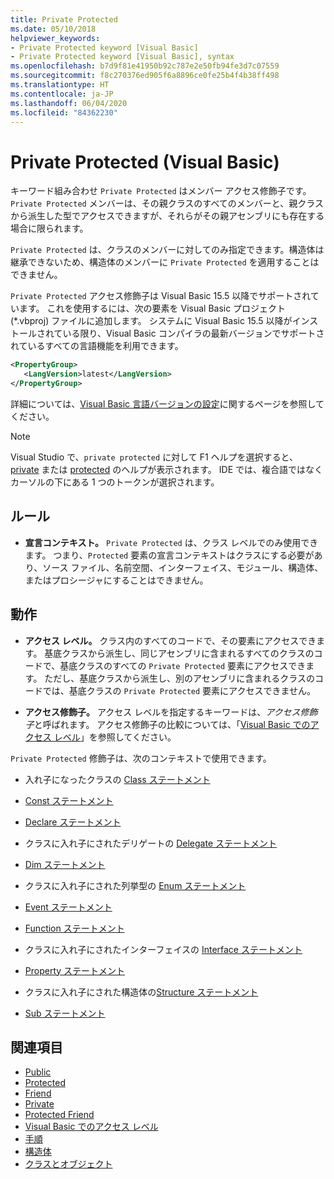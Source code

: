 ```yaml
---
title: Private Protected
ms.date: 05/10/2018
helpviewer_keywords:
- Private Protected keyword [Visual Basic]
- Private Protected keyword [Visual Basic], syntax
ms.openlocfilehash: b7d9f81e41950b92c787e2e50fb94fe3d7c07559
ms.sourcegitcommit: f8c270376ed905f6a8896ce0fe25b4f4b38ff498
ms.translationtype: HT
ms.contentlocale: ja-JP
ms.lasthandoff: 06/04/2020
ms.locfileid: "84362230"
---
```

# <a name="private-protected-visual-basic"></a>Private Protected (Visual Basic)

キーワード組み合わせ `Private Protected` はメンバー アクセス修飾子です。 `Private Protected` メンバーは、その親クラスのすべてのメンバーと、親クラスから派生した型でアクセスできますが、それらがその親アセンブリにも存在する場合に限られます。

`Private Protected` は、クラスのメンバーに対してのみ指定できます。構造体は継承できないため、構造体のメンバーに `Private Protected` を適用することはできません。

`Private Protected` アクセス修飾子は Visual Basic 15.5 以降でサポートされています。 これを使用するには、次の要素を Visual Basic プロジェクト (\*.vbproj) ファイルに追加します。 システムに Visual Basic 15.5 以降がインストールされている限り、Visual Basic コンパイラの最新バージョンでサポートされているすべての言語機能を利用できます。

```xml
<PropertyGroup>
   <LangVersion>latest</LangVersion>
</PropertyGroup>
```

詳細については、[Visual Basic 言語バージョンの設定](../configure-language-version.md)に関するページを参照してください。

> [!NOTE]
> Visual Studio で、`private protected` に対して F1 ヘルプを選択すると、[private](private.md) または [protected](protected.md) のヘルプが表示されます。 IDE では、複合語ではなくカーソルの下にある 1 つのトークンが選択されます。

## <a name="rules"></a>ルール

- **宣言コンテキスト。** `Private Protected` は、クラス レベルでのみ使用できます。 つまり、`Protected` 要素の宣言コンテキストはクラスにする必要があり、ソース ファイル、名前空間、インターフェイス、モジュール、構造体、またはプロシージャにすることはできません。

## <a name="behavior"></a>動作

- **アクセス レベル。** クラス内のすべてのコードで、その要素にアクセスできます。 基底クラスから派生し、同じアセンブリに含まれるすべてのクラスのコードで、基底クラスのすべての `Private Protected` 要素にアクセスできます。 ただし、基底クラスから派生し、別のアセンブリに含まれるクラスのコードでは、基底クラスの `Private Protected` 要素にアクセスできません。

- **アクセス修飾子。** アクセス レベルを指定するキーワードは、*アクセス修飾子*と呼ばれます。 アクセス修飾子の比較については、「[Visual Basic でのアクセス レベル](../../programming-guide/language-features/declared-elements/access-levels.md)」を参照してください。

`Private Protected` 修飾子は、次のコンテキストで使用できます。

- 入れ子になったクラスの [Class ステートメント](../statements/class-statement.md)

- [Const ステートメント](../statements/const-statement.md)

- [Declare ステートメント](../statements/declare-statement.md)

- クラスに入れ子にされたデリゲートの [Delegate ステートメント](../statements/delegate-statement.md)

- [Dim ステートメント](../statements/dim-statement.md)

- クラスに入れ子にされた列挙型の [Enum ステートメント](../statements/enum-statement.md)

- [Event ステートメント](../statements/event-statement.md)

- [Function ステートメント](../statements/function-statement.md)

- クラスに入れ子にされたインターフェイスの [Interface ステートメント](../statements/interface-statement.md)

- [Property ステートメント](../statements/property-statement.md)

- クラスに入れ子にされた構造体の[Structure ステートメント](../statements/structure-statement.md)

- [Sub ステートメント](../statements/sub-statement.md)

## <a name="see-also"></a>関連項目

- [Public](public.md)
- [Protected](protected.md)
- [Friend](friend.md)
- [Private](private.md)
- [Protected Friend](./protected-friend.md)
- [Visual Basic でのアクセス レベル](../../programming-guide/language-features/declared-elements/access-levels.md)
- [手順](../../programming-guide/language-features/procedures/index.md)
- [構造体](../../programming-guide/language-features/data-types/structures.md)
- [クラスとオブジェクト](../../programming-guide/language-features/objects-and-classes/index.md)
